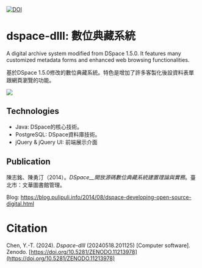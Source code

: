 [![DOI](https://zenodo.org/badge/9954185.svg)](https://zenodo.org/doi/10.5281/zenodo.11213978)

dspace-dlll: 數位典藏系統
===========

A digital archive system modified from DSpace 1.5.0. It features many customized metadata forms and enhanced web browsing functionalities.

基於DSpace 1.5.0修改的數位典藏系統。特色是增加了許多客製化後設資料表單跟網頁瀏覽的功能。

![](https://blogger.googleusercontent.com/img/a/AVvXsEjlc86Gm3liUH7WSpmYxDxF7EVpU_17yQcJhUkBka_b-6ke5yIXqP0K8NdXOr6YsWbOpUTILIgrt00RF793uenkHQionwX0nljNLUAwikVAD8LDILSFk5Da11pPxBHNL8mnav4JUBF78ozXevJKoADaEaK6Bj_DRYcbDBxNfAVFv1DT4E5CfuZsTg)

## Technologies

- Java: DSpace的核心技術。
- PostgreSQL: DSpace資料庫技術。
- jQuery & jQuery UI: 前端展示介面

## Publication

陳志銘、陳勇汀（2014）。_DSpace__開放源碼數位典藏系統建置理論與實務_。臺北市：文華圖書館管理。

Blog: https://blog.pulipuli.info/2014/08/dspace-developing-open-source-digital.html

# Citation

Chen, Y.-T. (2024). *Dspace-dlll* (20240518.201125) [Computer software]. Zenodo. [https://doi.org/10.5281/ZENODO.11213978](https://doi.org/10.5281/ZENODO.11213978)